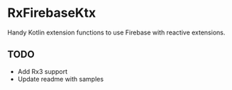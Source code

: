 # RxFirebaseKtx

Handy Kotlin extension functions to use Firebase with reactive extensions.

##  TODO
- Add Rx3 support
- Update readme with samples
